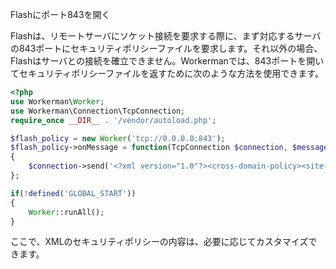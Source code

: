 Flashにポート843を開く

Flashは、リモートサーバにソケット接続を要求する際に、まず対応するサーバの843ポートにセキュリティポリシーファイルを要求します。それ以外の場合、Flashはサーバとの接続を確立できません。Workermanでは、843ポートを開いてセキュリティポリシーファイルを返すために次のような方法を使用できます。

```php
<?php
use Workerman\Worker;
use Workerman\Connection\TcpConnection;
require_once __DIR__ . '/vendor/autoload.php';

$flash_policy = new Worker('tcp://0.0.0.0:843');
$flash_policy->onMessage = function(TcpConnection $connection, $message)
{
    $connection->send('<?xml version="1.0"?><cross-domain-policy><site-control permitted-cross-domain-policies="all"/><allow-access-from domain="*" to-ports="*"/></cross-domain-policy>'."\0");
};

if(!defined('GLOBAL_START'))
{
    Worker::runAll();
}
```

ここで、XMLのセキュリティポリシーの内容は、必要に応じてカスタマイズできます。
